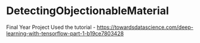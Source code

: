 # DetectingObjectionableMaterial
Final Year Project
Used the tutorial - https://towardsdatascience.com/deep-learning-with-tensorflow-part-1-b19ce7803428
